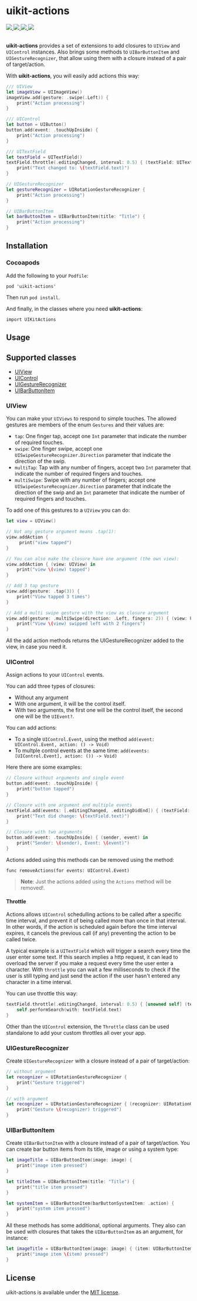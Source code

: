 # uikit-actions

<div align = "left">
  <a href="https://cocoapods.org/pods/uikit-actions">
    <img src="https://img.shields.io/cocoapods/v/uikit-actions.svg?style=flat" />
  </a>
  <a href="https://github.com/incetro/uikit-actions#installation">
    <img src="https://img.shields.io/badge/compatible-swift%205.0-orange.svg" />
  </a>
  <a href="https://cocoapods.org/pods/uikit-actions" target="blank">
    <img src="https://img.shields.io/cocoapods/p/uikit-actions.svg?style=flat" />
  </a>
  <a href="https://cocoapods.org/pods/uikit-actions" target="blank">
    <img src="https://img.shields.io/cocoapods/l/uikit-actions.svg?style=flat" />
  </a>
  <br>
  <br>
</div>

**uikit-actions** provides a set of extensions to add closures to `UIView` and `UIControl` instances. Also brings some methods to `UIBarButtonItem` and `UIGestureRecognizer`, that allow using them with a closure instead of a pair of target/action.

With **uikit-actions**, you will easily add actions this way:

````swift
/// UIView
let imageView = UIImageView()
imageView.add(gesture: .swipe(.Left)) {
    print("Action processing")
}

/// UIControl
let button = UIButton()
button.add(event: .touchUpInside) {
    print("Action processing")
}

/// UITextField
let textField = UITextField()
textField.throttle(.editingChanged, interval: 0.5) { (textField: UITextField) in
    print("Text changed to: \(textField.text)")
}

// UIGestureRecognizer
let gestureRecognizer = UIRotationGestureRecognizer {
    print("Action processing")
}

// UIBarButtonItem
let barButtonItem = UIBarButtonItem(title: "Title") {
    print("Action processing")
}
````

## Installation

### Cocoapods
Add the following to your `Podfile`:

````
pod 'uikit-actions'
````

Then run `pod install`.

And finally, in the classes where you need **uikit-actions**: 

````
import UIKitActions
````

## Usage

## Supported classes
- [UIView](#UIView)
- [UIControl](#UIControl)
- [UIGestureRecognizer](#UIGestureRecognizer)
- [UIBarButtonItem](#UIBarButtonItem)

<a name="UIView"></a>

### UIView

You can make your `UIViews` to respond to simple touches. The allowed gestures are members of the enum `Gestures` and their values are: 

- `tap`: One finger tap, accept one `Int` parameter that indicate the number of required touches. 
- `swipe`: One finger swipe, accept one `UISwipeGestureRecognizer.Direction` parameter that indicate the direction of the swip. 
- `multiTap`: Tap with any number of fingers, accept two `Int` parameter that indicate the number of required fingers and touches. 
- `multiSwipe`: Swipe with any number of fingers; accept one `UISwipeGestureRecognizer.Direction` parameter that indicate the direction of the swip and an `Int` parameter that indicate the number of required fingers and touches.

To add one of this gestures to a `UIView` you can do: 

````swift
let view = UIView()

// Not any gesture argument means .tap(1):
view.addAction {
     print("view tapped")
}

// You can also make the closure have one argument (the own view):
view.addAction { (view: UIView) in
    print("view \(view) tapped")
}

// Add 3 tap gesture
view.add(gesture: .tap(3)) {
    print("View tapped 3 times")
}

// Add a multi swipe gesture with the view as closure argument
view.add(gesture: .multiSwipe(direction: .Left, fingers: 2)) { (view: UIView) in
    print("View \(view) swipped left with 2 fingers")
}
```` 

All the add action methods returns the UIGestureRecognizer added to the view, in case you need it. 

### UIControl

Assign actions to your `UIControl` events. 

You can add three types of closures:

- Without any argument
- With one argument, it will be the control itself.
- With two arguments, the first one will be the control itself, the second one will be the `UIEvent?`.

You can add actions:

- To a single `UIControl.Event`, using the method `add(event: UIControl.Event, action: () -> Void)`
- To multple control events at the same time: `add(events: [UIControl.Event], action: ()) -> Void)`

Here there are some examples:

````swift
// Closure without arguments and single event
button.add(event: .touchUpInside) {
    print("button tapped")
}

// Closure with one argument and multiple events
textField.add(events: [.editingChanged, .editingDidEnd]) { (textField: UITextField) in
    print("Text did change: \(textField.text)")
}

// Closure with two arguments
button.add(event: .touchUpInside) { (sender, event) in
    print("Sender: \(sender), Event: \(event)")
}
````

Actions added using this methods can be removed using the method:

`func removeActions(for events: UIControl.Event)`

> **Note**: Just the actions added using the `Actions` method will be removed!.


#### Throttle
Actions allows `UIControl` schedulling actions to be called after a specific time interval, and prevent it of being called more than once in that interval. In other words, if the action is scheduled again before the time interval expires, it cancels the previous call (if any) preventing the action to be called twice.

A typical example is a `UITextField` which will trigger a search every time the user enter some text. If this search implies a http request, it can lead to overload the server if you make a request every time the user enter a character. With `throttle` you can wait a few milliseconds to check if the user is still typing and just send the action if the user hasn't entered any character in a time interval. 

You can use throttle this way: 

````swift
textField.throttle(.editingChanged, interval: 0.5) { [unowned self] (textField: UITextField) in
    self.performSearch(with: textField.text)
}
````

Other than the `UIControl` extension, the `Throttle` class can be used standalone to add your custom throttles all over your app. 

<a name="UIGestureRecognizer"></a>

### UIGestureRecognizer

Create `UIGestureRecognizer` with a closure instead of a pair of target/action:

````swift
// without argument
let recognizer = UIRotationGestureRecognizer {
    print("Gesture triggered")
}

// with argument
let recognizer = UIRotationGestureRecognizer { (recognizer: UIRotationGestureRecognizer) in
    print("Gesture \(recognizer) triggered")
}
````

<a name="UIBarButtonItem"></a>

### UIBarButtonItem

Create `UIBarButtonItem` with a closure instead of a pair of target/action. You can create bar button items from its title, image or using a system type:

````swift
let imageTitle = UIBarButtonItem(image: image) {
    print("image item pressed")
}

let titleItem = UIBarButtonItem(title: "Title") {
    print("title item pressed")
}

let systemItem = UIBarButtonItem(barButtonSystemItem: .action) {
    print("system item pressed")
}
````

All these methods has some additional, optional arguments. They also can be used with closures that takes the `UIBarButtonItem` as an argument, for instance: 

````swift
let imageTitle = UIBarButtonItem(image: image) { (item: UIBarButtonItem) in
    print("image item \(item) pressed")
}
````

## License

uikit-actions is available under the [MIT license](LICENSE.md).
